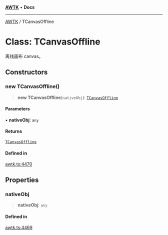 [**AWTK**](../README.md) • **Docs**

***

[AWTK](../globals.md) / TCanvasOffline

# Class: TCanvasOffline

离线画布 canvas。

## Constructors

### new TCanvasOffline()

> **new TCanvasOffline**(`nativeObj`): [`TCanvasOffline`](TCanvasOffline.md)

#### Parameters

• **nativeObj**: `any`

#### Returns

[`TCanvasOffline`](TCanvasOffline.md)

#### Defined in

[awtk.ts:4470](https://github.com/zlgopen/awtk-binding/blob/1e0945ae06a2e3b3a4ad0ffa625288088a8ac5d4/tools/code_gen/js/output/awtk.ts#L4470)

## Properties

### nativeObj

> **nativeObj**: `any`

#### Defined in

[awtk.ts:4469](https://github.com/zlgopen/awtk-binding/blob/1e0945ae06a2e3b3a4ad0ffa625288088a8ac5d4/tools/code_gen/js/output/awtk.ts#L4469)
